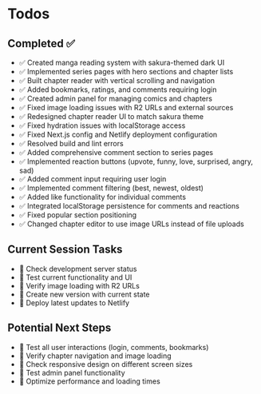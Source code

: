 # Todos

## Completed ✅
- ✅ Created manga reading system with sakura-themed dark UI
- ✅ Implemented series pages with hero sections and chapter lists
- ✅ Built chapter reader with vertical scrolling and navigation
- ✅ Added bookmarks, ratings, and comments requiring login
- ✅ Created admin panel for managing comics and chapters
- ✅ Fixed image loading issues with R2 URLs and external sources
- ✅ Redesigned chapter reader UI to match sakura theme
- ✅ Fixed hydration issues with localStorage access
- ✅ Fixed Next.js config and Netlify deployment configuration
- ✅ Resolved build and lint errors
- ✅ Added comprehensive comment section to series pages
- ✅ Implemented reaction buttons (upvote, funny, love, surprised, angry, sad)
- ✅ Added comment input requiring user login
- ✅ Implemented comment filtering (best, newest, oldest)
- ✅ Added like functionality for individual comments
- ✅ Integrated localStorage persistence for comments and reactions
- ✅ Fixed popular section positioning
- ✅ Changed chapter editor to use image URLs instead of file uploads

## Current Session Tasks
- 🔄 Check development server status
- 🔄 Test current functionality and UI
- 🔄 Verify image loading with R2 URLs
- 🔄 Create new version with current state
- 🔄 Deploy latest updates to Netlify

## Potential Next Steps
- 📝 Test all user interactions (login, comments, bookmarks)
- 📝 Verify chapter navigation and image loading
- 📝 Check responsive design on different screen sizes
- 📝 Test admin panel functionality
- 📝 Optimize performance and loading times
